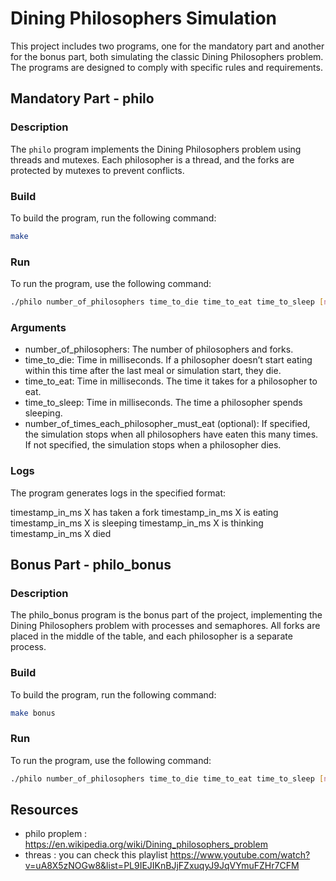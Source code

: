 

# Dining Philosophers Simulation

This project includes two programs, one for the mandatory part and another for the bonus part, both simulating the classic Dining Philosophers problem. The programs are designed to comply with specific rules and requirements.

## Mandatory Part - philo

### Description


The `philo` program implements the Dining Philosophers problem using threads and mutexes. Each philosopher is a thread, and the forks are protected by mutexes to prevent conflicts.

### Build

To build the program, run the following command:
```bash 
make
```
### Run
To run the program, use the following command:
```bash
./philo number_of_philosophers time_to_die time_to_eat time_to_sleep [number_of_times_each_philosopher_must_eat]
```
### Arguments
* number_of_philosophers: The number of philosophers and forks.
* time_to_die: Time in milliseconds. If a philosopher doesn’t start eating within this time after the last meal or simulation start, they die.
* time_to_eat: Time in milliseconds. The time it takes for a philosopher to eat.
* time_to_sleep: Time in milliseconds. The time a philosopher spends sleeping.
* number_of_times_each_philosopher_must_eat (optional): If specified, the simulation stops when all philosophers have eaten this many times. If not specified, the simulation stops when a philosopher dies.

### Logs
The program generates logs in the specified format:

timestamp_in_ms X has taken a fork
timestamp_in_ms X is eating
timestamp_in_ms X is sleeping
timestamp_in_ms X is thinking
timestamp_in_ms X died

## Bonus Part - philo_bonus

### Description
The philo_bonus program is the bonus part of the project, implementing the Dining Philosophers problem with processes and semaphores. All forks are placed in the middle of the table, and each philosopher is a separate process.

### Build

To build the program, run the following command:
```bash 
make bonus
```
### Run
To run the program, use the following command:
```bash
./philo number_of_philosophers time_to_die time_to_eat time_to_sleep [number_of_times_each_philosopher_must_eat]
```
## Resources 
* philo proplem : https://en.wikipedia.org/wiki/Dining_philosophers_problem  
* threas : you can check this playlist https://www.youtube.com/watch?v=uA8X5zNOGw8&list=PL9IEJIKnBJjFZxuqyJ9JqVYmuFZHr7CFM

